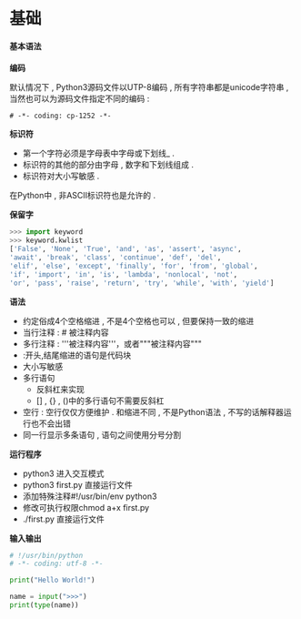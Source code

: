 # 基础

#### 基本语法

**编码**

默认情况下 , Python3源码文件以UTP-8编码 , 所有字符串都是unicode字符串 , 当然也可以为源码文件指定不同的编码 :

```
# -*- coding: cp-1252 -*-
```

**标识符**

* 第一个字符必须是字母表中字母或下划线\_ . 
* 标识符的其他的部分由字母 , 数字和下划线组成 . 
* 标识符对大小写敏感 . 

在Python中 , 非ASCII标识符也是允许的 .

**保留字**

```py
>>> import keyword
>>> keyword.kwlist
['False', 'None', 'True', 'and', 'as', 'assert', 'async', 
'await', 'break', 'class', 'continue', 'def', 'del', 
'elif', 'else', 'except', 'finally', 'for', 'from', 'global', 
'if', 'import', 'in', 'is', 'lambda', 'nonlocal', 'not', 
'or', 'pass', 'raise', 'return', 'try', 'while', 'with', 'yield']
```

**语法**

* 约定俗成4个空格缩进 , 不是4个空格也可以 , 但要保持一致的缩进
* 当行注释 : \# 被注释内容
* 多行注释 : '''被注释内容'''，或者"""被注释内容"""
* :开头,结尾缩进的语句是代码块
* 大小写敏感
* 多行语句
  * 反斜杠来实现
  * \[\] , {} , \(\)中的多行语句不需要反斜杠
* 空行 : 空行仅仅方便维护 . 和缩进不同 , 不是Python语法 , 不写的话解释器运行也不会出错
* 同一行显示多条语句 , 语句之间使用分号分割

**运行程序**

* python3 进入交互模式
* python3 first.py 直接运行文件
* 添加特殊注释\#!/usr/bin/env python3
* 修改可执行权限chmod a+x first.py
* ./first.py 直接运行文件

**输入输出**

```py
# !/usr/bin/python
# -*- coding: utf-8 -*-

print("Hello World!")

name = input(">>>")
print(type(name))
```



